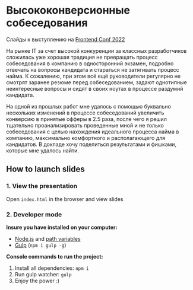 # Высококонверсионные собеседования

Слайды к выступлению на [Frontend Conf 2022](https://frontendconf.ru/moscow/2022/abstracts/9398)

На рынке IT за счет высокой конкуренции за классных разработчиков сложилась уже хорошая традиция не превращать процесс собеседования в компанию в односторонний экзамен, подробно отвечать на вопросы кандидата и стараться не затягивать процесс найма. К сожалению, при этом всё ещё руководители регулярно не смотрят заранее резюме перед собеседованием, задают однотипные неинтересные вопросы и сидят в своих ноутах в процессе раздумий кандидата.

На одной из прошлых работ мне удалось с помощью буквально нескольких изменений в процессе собеседований увеличить конверсию в принятые офферы в 2.5 раза, после чего я решил тщательно проанализировать проведенные мной и не только собеседования с целью нахождения идеального процесса найма в компанию, максимально комфортного и располагающего для кандидатов. В докладе хочу поделиться результатами и фишками, которые мне удалось найти.

## How to launch slides
### 1. View the presentation
Open `index.html` in the browser and view slides

### 2. Developer mode

__Insure you have installed on your computer:__

* [Node.js](https://nodejs.org/en/download/) and [path variables](http://stackoverflow.com/questions/8278143/node-js-how-to-run-node-command-from-any-path)
* [Gulp](http://gulpjs.com/) (`npm i gulp -g`)

__Console commands to run the project:__

1. Install all dependenсies: `npm i`
2. Run gulp watcher: `gulp`
3. Enjoy the power :)
